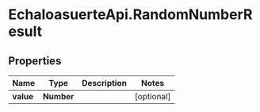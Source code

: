 # EchaloasuerteApi.RandomNumberResult

## Properties
Name | Type | Description | Notes
------------ | ------------- | ------------- | -------------
**value** | **Number** |  | [optional] 


